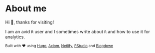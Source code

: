 # About me 
Hi :wave:, thanks for visiting!

I am an avid `R` user and I sometimes write about `R` and how to use it for analytics.

<small> Built with :heart: using [Hugo](https://gohugo.io/), [Axiom](https://github.com/marketempower/axiom),   [Netlify](https://www.netlify.com/), [RStudio](https://www.rstudio.com/) and [Blogdown](https://bookdown.org/yihui/blogdown/)
</small>


